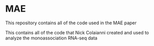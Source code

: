 # MAE
This repository contains all of the code used in the MAE paper

This contains all of the code that Nick Colaianni created and used to analyze the monoassociation RNA-seq data
